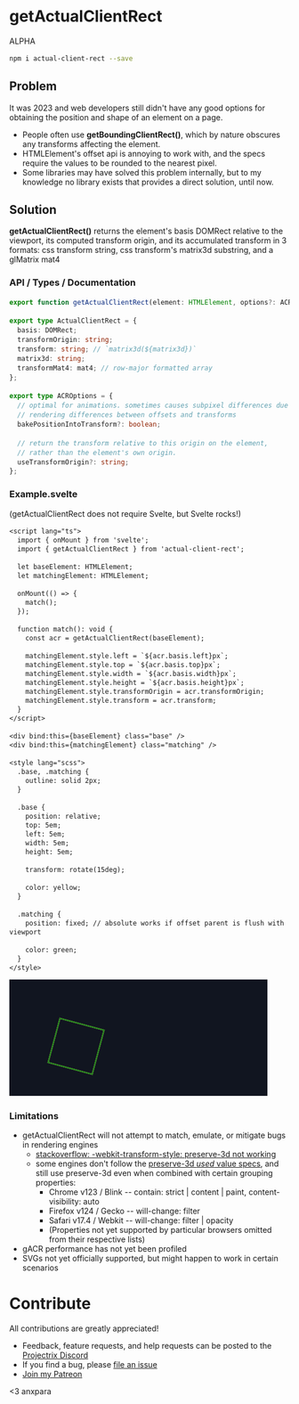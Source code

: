 # getActualClientRect

ALPHA

```bash
npm i actual-client-rect --save
```

## Problem

It was 2023 and web developers still didn't have any good options for obtaining the position and shape of an element on a page.

- People often use **getBoundingClientRect()**, which by nature obscures any transforms affecting the element.
- HTMLElement's offset api is annoying to work with, and the specs require the values to be rounded to the nearest pixel.
- Some libraries may have solved this problem internally, but to my knowledge no library exists that provides a direct solution, until now.

## Solution

**getActualClientRect()** returns the element's basis DOMRect relative to the viewport, its computed transform origin, and its accumulated transform in 3 formats: css transform string, css transform's matrix3d substring, and a glMatrix mat4

### API / Types / Documentation

```ts
export function getActualClientRect(element: HTMLElement, options?: ACROptions): ActualClientRect;

export type ActualClientRect = {
  basis: DOMRect;
  transformOrigin: string;
  transform: string; // `matrix3d(${matrix3d})`
  matrix3d: string;
  transformMat4: mat4; // row-major formatted array
};

export type ACROptions = {
  // optimal for animations. sometimes causes subpixel differences due to
  // rendering differences between offsets and transforms
  bakePositionIntoTransform?: boolean;

  // return the transform relative to this origin on the element,
  // rather than the element's own origin.
  useTransformOrigin?: string;
};
```

### Example.svelte

(getActualClientRect does not require Svelte, but Svelte rocks!)

```svelte
<script lang="ts">
  import { onMount } from 'svelte';
  import { getActualClientRect } from 'actual-client-rect';

  let baseElement: HTMLElement;
  let matchingElement: HTMLElement;

  onMount(() => {
    match();
  });

  function match(): void {
    const acr = getActualClientRect(baseElement);

    matchingElement.style.left = `${acr.basis.left}px`;
    matchingElement.style.top = `${acr.basis.top}px`;
    matchingElement.style.width = `${acr.basis.width}px`;
    matchingElement.style.height = `${acr.basis.height}px`;
    matchingElement.style.transformOrigin = acr.transformOrigin;
    matchingElement.style.transform = acr.transform;
  }
</script>

<div bind:this={baseElement} class="base" />
<div bind:this={matchingElement} class="matching" />

<style lang="scss">
  .base, .matching {
    outline: solid 2px;
  }

  .base {
    position: relative;
    top: 5em;
    left: 5em;
    width: 5em;
    height: 5em;

    transform: rotate(15deg);

    color: yellow;
  }

  .matching {
    position: fixed; // absolute works if offset parent is flush with viewport

    color: green;
  }
</style>
```

![Example.svelte render](https://raw.githubusercontent.com/anxpara/getActualClientRect/75e76e7594f4fa3d3ead27e8272b619fdacaff1f/trialgrounds/static/images/example.png)

### Limitations

- getActualClientRect will not attempt to match, emulate, or mitigate bugs in rendering engines
  - [stackoverflow: -webkit-transform-style: preserve-3d not working](https://stackoverflow.com/questions/11664255/webkit-transform-style-preserve-3d-not-working)
  - some engines don't follow the [preserve-3d _used_ value specs](https://www.w3.org/TR/css-transforms-2/#grouping-property-values), and still use preserve-3d even when combined with certain grouping properties:
    - Chrome v123 / Blink -- contain: strict | content | paint, content-visibility: auto
    - Firefox v124 / Gecko -- will-change: filter
    - Safari v17.4 / Webkit -- will-change: filter | opacity
    - (Properties not yet supported by particular browsers omitted from their respective lists)
- gACR performance has not yet been profiled
- SVGs not yet officially supported, but might happen to work in certain scenarios

# Contribute

All contributions are greatly appreciated!

- Feedback, feature requests, and help requests can be posted to the [Projectrix Discord](https://discord.gg/YxVAUFqW4e)
- If you find a bug, please [file an issue](https://github.com/anxpara/getActualClientRect/issues)
- [Join my Patreon](https://www.patreon.com/anxpara)

<3 anxpara

